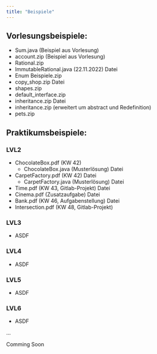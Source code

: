 ```yaml
---
title: "Beispiele"
---
```


## Vorlesungsbeispiele:

* Sum.java (Beispiel aus Vorlesung)
* account.zip (Beispiel aus Vorlesung)
* Rational.zip
* ImmutableRational.java (22.11.2022) Datei
* Enum Beispiele.zip
* copy_shop.zip Datei
* shapes.zip
* default_interface.zip
* inheritance.zip Datei
* inheritance.zip (erweitert um abstract und Redefinition)
* pets.zip

## Praktikumsbeispiele:

### LVL2

* ChocolateBox.pdf (KW 42)
  * ChocolateBox.java (Musterlösung) Datei
* CarpetFactory.pdf (KW 42) Datei
  * CarpetFactory.java (Musterlösung) Datei
* Time.pdf (KW 43, Gitlab-Projekt) Datei
* Cinema.pdf (Zusatzaufgabe) Datei
* Bank.pdf (KW 46, Aufgabenstellung) Datei
* Intersection.pdf (KW 48, Gitlab-Projekt)

### LVL3

* ASDF

### LVL4

* ASDF

### LVL5

* ASDF

### LVL6

* ASDF

...

Comming Soon